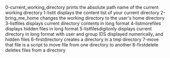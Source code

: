 0-current_working_directory prints the absolute path name of the current working directory
1-listit displays the content list of your current directory
2-bring_me_home changes the working directory to the user's home directory
3-listfiles displays current directory contents in long format
4-listmorefiles displays hidden files in long format
5-listfilesdigitonly displays current directory in long format with user and group IDS displayed numerically, and hidden files
6-firstdirectory creates a directory in a tmp directory
7-move that file is a script to move file from one directory to another
8-firstdelete deletes files from a directory

